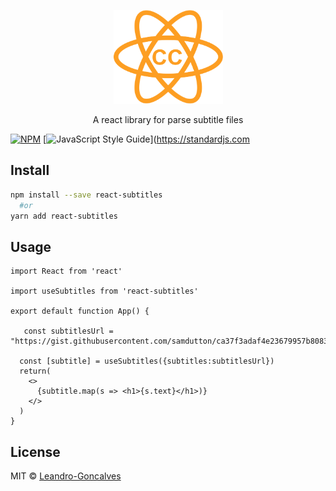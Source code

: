 <p align="center">
  <img src=".github/assets/reactSubtitiles.png" height="150" width="175" alt="React subtitles" />
</p>

<p align="center">A react library for parse subtitle files</p>

[![NPM](https://img.shields.io/npm/v/react-subtitles.svg)](https://www.npmjs.com/package/react-subtitles) [![JavaScript Style Guide](https://img.shields.io/badge/code_style-standard-brightgreen.svg)](https://standardjs.com

## Install

```bash
npm install --save react-subtitles
  #or
yarn add react-subtitles
```

## Usage

```tsx
import React from 'react'

import useSubtitles from 'react-subtitles'

export default function App() {

   const subtitlesUrl = "https://gist.githubusercontent.com/samdutton/ca37f3adaf4e23679957b8083e061177/raw/e19399fbccbc069a2af4266e5120ae6bad62699a/sample.vtt"

  const [subtitle] = useSubtitles({subtitles:subtitlesUrl})
  return(
    <>
      {subtitle.map(s => <h1>{s.text}</h1>)}
    </>
  )
}
```

## License

MIT © [Leandro-Goncalves](https://github.com/Leandro-Goncalves)
